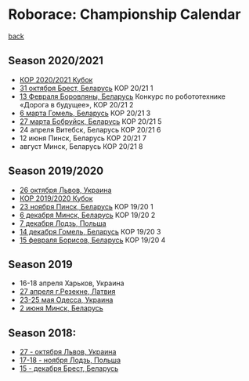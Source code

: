 # Roborace: Сhampionship Сalendar
[back](./)

## Season 2020/2021

* [КОР 2020/2021 Кубок](https://docs.google.com/spreadsheets/d/1aRPZXVsGIPZH5Jd0szDepxk1ALcuXL7vmPe8pLU7lyw/edit?usp=sharing)
* [31 октября Брест, Беларусь](https://smartrobofest.by/) КОР 20/21 1
* [13 Февраля Боровляны, Беларусь](https://moiro.by/%D0%BD%D0%B0%D0%BF%D1%80%D0%B0%D0%B2%D0%BB%D0%B5%D0%BD%D0%B8%D1%8F/%D1%80%D0%B0%D0%B1%D0%BE%D1%82%D0%B0-%D1%81-%D0%B4%D0%B5%D1%82%D1%8C%D0%BC%D0%B8-%D0%B8-%D1%83%D1%87%D0%B0%D1%89%D0%B8%D0%BC%D0%B8%D1%81%D1%8F/%D0%BA%D0%BE%D0%BD%D0%BA%D1%83%D1%80%D1%81%D1%8B-%D1%84%D0%B5%D1%81%D1%82%D0%B8%D0%B2%D0%B0%D0%BB%D0%B8-%D0%BA%D0%BE%D0%BD%D1%84%D0%B5%D1%80%D0%B5%D0%BD%D1%86%D0%B8%D0%B8/%D0%BE%D0%B1%D0%BB-%D0%BA%D0%BE%D0%BD%D0%BA-%D1%84%D0%B5%D1%81%D1%82-%D0%BA%D0%BE%D0%BD%D1%84/%D0%B4%D0%BE%D1%80%D0%BE%D0%B3%D0%B0-%D0%B2-%D0%B1%D1%83%D0%B4%D1%83%D1%89%D0%B5%D0%B5) Конкурс по робототехнике «Дорога в будущее», КОР 20/21 2
* [6 марта Гомель, Беларусь](https://robofinist.ru/event/473) КОР 20/21 3
* [27 марта Бобруйск, Беларусь](https://robofinist.ru/event/490) КОР 20/21 5
* 24 апреля Витебск, Беларусь КОР 20/21 6
* 12 июня Пинск, Беларусь КОР 20/21 7
* август Минск, Беларусь КОР 20/21 8


## Season 2019/2020
* [26 октября Львов, Украина](http://lp.edu.ua/event/2019/konkurs-vseukrayinski-zmagannya-z-peregoniv-avtonomnyh-robotiv-za-kubok-lvivskoyi)
* [КОР 2019/2020 Кубок](https://docs.google.com/spreadsheets/d/16iVDeXhXrdX3xJ5LTgUFnngOgNxz39GFAKnkQA_geu8/edit?usp=sharing)
* [23 ноября Пинск, Беларусь](http://roboturnir.by/registratsiya-kor/) КОР 19/20 1
* [6 декабря Минск, Беларусь](http://roboturnir.by/registratsiya-kor/) КОР 19/20 2
* [7 декабря Лодзь, Польша](http://skaner.p.lodz.pl/sumochallenge/)
* [14 декабря Гомель, Беларусь](http://roboturnir.by/registratsiya-kor/) КОР 19/20 3
* [15 февраля Борисов, Беларусь](http://adm.moiro.by/reg_kor/) КОР 19/20 4


## Season 2019

* 16-18 апреля Харьков, Украина
* [27 апреля г.Резекне, Латвия](http://latvianroboticchampionship.lv/latvianroboticchampionship/)
* [23-25 мая Одесса, Украина](https://www.robot.onaft.edu.ua/roborace.html)
* [2 июня Минск, Беларусь](http://roboturnir.by/)


## Season 2018:

* [27 - октября Львов, Украина](http://lp.edu.ua/robocup)
* [17-18 - ноября Лодзь, Польша](http://skaner.p.lodz.pl/sumochallenge/)
* [15 - декабря Брест, Беларусь](http://smartrobofest.by/)
